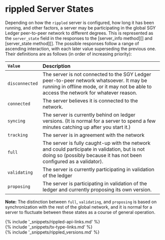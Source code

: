 # rippled Server States

Depending on how the `rippled` server is configured, how long it has been running, and other factors, a server may be participating in the global SGY Ledger peer-to-peer network to different degrees. This is represented as the `server_state` field in the responses to the [server_info method][] and [server_state method][]. The possible responses follow a range of ascending interaction, with each later value superseding the previous one. Their definitions are as follows (in order of increasing priority):

| `Value`        | Description                                                 |
|:---------------|:------------------------------------------------------------|
| `disconnected` | The server is not connected to the SGY Ledger peer-to-peer network whatsoever. It may be running in offline mode, or it may not be able to access the network for whatever reason. |
| `connected`    | The server believes it is connected to the network.         |
| `syncing`      | The server is currently behind on ledger versions. (It is normal for a server to spend a few minutes catching up after you start it.) |
| `tracking`     | The server is in agreement with the network                 |
| `full`         | The server is fully caught-up with the network and could participate in validation, but is not doing so (possibly because it has not been configured as a validator). |
| `validating`   | The server is currently participating in validation of the ledger |
| `proposing`    | The server is participating in validation of the ledger and currently proposing its own version. |

**Note:** The distinction between `full`, `validating`, and `proposing` is based on synchronization with the rest of the global network, and it is normal for a server to fluctuate between these states as a course of general operation.

<!--{# common link defs #}-->
{% include '_snippets/rippled-api-links.md' %}			
{% include '_snippets/tx-type-links.md' %}			
{% include '_snippets/rippled_versions.md' %}
